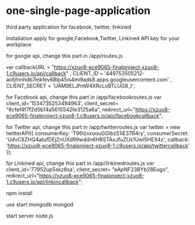 # one-single-page-application
third party application for facebook, twitter, linkined


Installation
apply for google,Facebook,Twitter, Linkined API key for your workplace

for google api, change this part in /app/routes.js

var callbackURL = "https://xzuo8-ece9065-finalproject-xzuo8-1.c9users.io/api/callback"
  , CLIENT_ID = '449753505212-aofjfnnhdb7mkfev68lp45is4mi9adk8.apps.googleusercontent.com'
  , CLIENT_SECRET = 'UAM9ELJfmW4XRcLoBTLUG8_I';

for Facebook api, change this part in /app/facebookroutes.js
var client_id='1534735253494963',
    client_secret= "6cfef4f7f2d5b14a5615542fe3125a6a",
    redirect_url="https://xzuo8-ece9065-finalproject-xzuo8-1.c9users.io/api/facebookcallback";
    
for Twitter api, change this part in /app/twitterroutes.js
var twitter = new twitterAPI({
	consumerKey: 'T96lzxxuouGGlbzS1iE37R4ry',
	consumerSecret: 'UdvC8ZHQ4atufDEjZnUXd99wddn6HRSTAxJfuZUs1Uwl5HEX4z',
	callback: 'https://xzuo8-ece9065-finalproject-xzuo8-1.c9users.io/api/twittercallback'
});

for Linkined api, change this part in /app/linkinedroutes.js
var client_id='77952up5skz8sa',
    client_secret= "eApNF23BYb28Eugo",
    redirect_url="https://xzuo8-ece9065-finalproject-xzuo8-1.c9users.io/api/linkincallback";
    
    
    
npm install


use
start mongodb    mongod


start server     node.js
